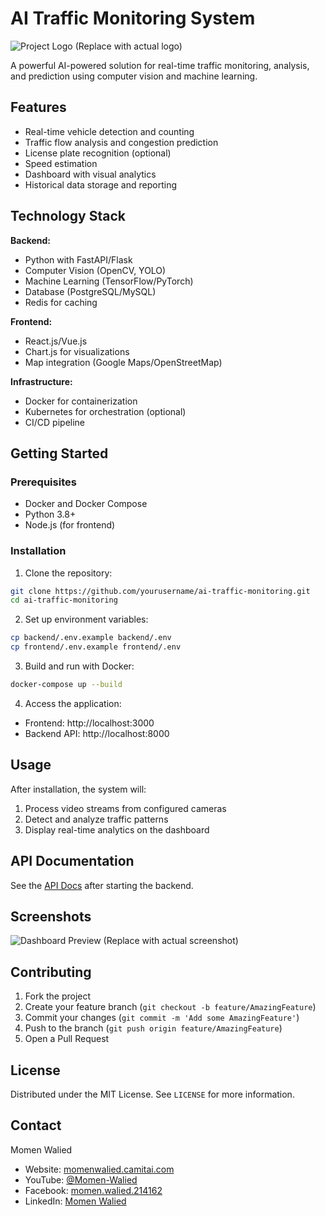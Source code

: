 # AI Traffic Monitoring System

![Project Logo](https://via.placeholder.com/150) (Replace with actual logo)

A powerful AI-powered solution for real-time traffic monitoring, analysis, and prediction using computer vision and machine learning.

## Features

- Real-time vehicle detection and counting
- Traffic flow analysis and congestion prediction
- License plate recognition (optional)
- Speed estimation
- Dashboard with visual analytics
- Historical data storage and reporting

## Technology Stack

**Backend:**
- Python with FastAPI/Flask
- Computer Vision (OpenCV, YOLO)
- Machine Learning (TensorFlow/PyTorch)
- Database (PostgreSQL/MySQL)
- Redis for caching

**Frontend:**
- React.js/Vue.js
- Chart.js for visualizations
- Map integration (Google Maps/OpenStreetMap)

**Infrastructure:**
- Docker for containerization
- Kubernetes for orchestration (optional)
- CI/CD pipeline

## Getting Started

### Prerequisites

- Docker and Docker Compose
- Python 3.8+
- Node.js (for frontend)

### Installation

1. Clone the repository:
```bash
git clone https://github.com/yourusername/ai-traffic-monitoring.git
cd ai-traffic-monitoring
```

2. Set up environment variables:
```bash
cp backend/.env.example backend/.env
cp frontend/.env.example frontend/.env
```

3. Build and run with Docker:
```bash
docker-compose up --build
```

4. Access the application:
- Frontend: http://localhost:3000
- Backend API: http://localhost:8000

## Usage

After installation, the system will:
1. Process video streams from configured cameras
2. Detect and analyze traffic patterns
3. Display real-time analytics on the dashboard

## API Documentation

See the [API Docs](http://localhost:8000/docs) after starting the backend.

## Screenshots

![Dashboard Preview](https://via.placeholder.com/600x400) (Replace with actual screenshot)

## Contributing

1. Fork the project
2. Create your feature branch (`git checkout -b feature/AmazingFeature`)
3. Commit your changes (`git commit -m 'Add some AmazingFeature'`)
4. Push to the branch (`git push origin feature/AmazingFeature`)
5. Open a Pull Request

## License

Distributed under the MIT License. See `LICENSE` for more information.

## Contact

Momen Walied
- Website: [momenwalied.camitai.com](https://momenwalied.camitai.com)
- YouTube: [@Momen-Walied](https://www.youtube.com/@Momen-Walied)
- Facebook: [momen.walied.214162](https://www.facebook.com/momen.walied.214162)
- LinkedIn: [Momen Walied](https://www.linkedin.com/in/momen-walied-635146235/)